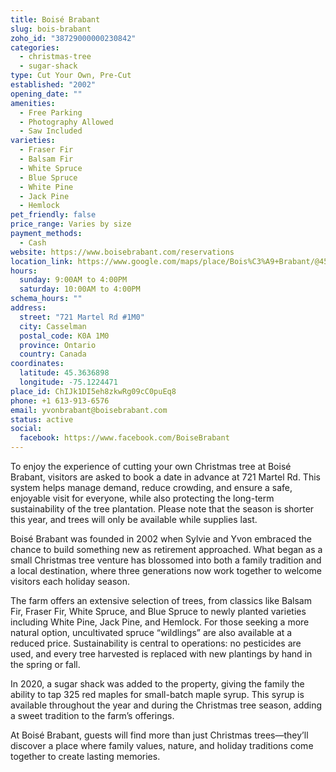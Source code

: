 ```yaml
---
title: Boisé Brabant
slug: bois-brabant
zoho_id: "38729000000230842"
categories:
  - christmas-tree
  - sugar-shack
type: Cut Your Own, Pre-Cut
established: "2002"
opening_date: ""
amenities:
  - Free Parking
  - Photography Allowed
  - Saw Included
varieties:
  - Fraser Fir
  - Balsam Fir
  - White Spruce
  - Blue Spruce
  - White Pine
  - Jack Pine
  - Hemlock
pet_friendly: false
price_range: Varies by size
payment_methods:
  - Cash
website: https://www.boisebrabant.com/reservations
location_link: https://www.google.com/maps/place/Bois%C3%A9+Brabant/@45.363689799999996,-75.1224471,14z/data=!4m8!1m2!2m1!1sBois%C3%A9+Brabant!3m4!1s0x4cce7ce8e5c85093:0xaf126e4a0b5c4f83!8m2!3d45.363689799999996!4d-75.1224471
hours:
  sunday: 9:00AM to 4:00PM
  saturday: 10:00AM to 4:00PM
schema_hours: ""
address:
  street: "721 Martel Rd #1M0"
  city: Casselman
  postal_code: K0A 1M0
  province: Ontario
  country: Canada
coordinates:
  latitude: 45.3636898
  longitude: -75.1224471
place_id: ChIJk1DI5eh8zkwRg09cC0puEq8
phone: +1 613-913-6576
email: yvonbrabant@boisebrabant.com
status: active
social:
  facebook: https://www.facebook.com/BoiseBrabant
---
```


To enjoy the experience of cutting your own Christmas tree at Boisé Brabant, visitors are asked to book a date in advance at 721 Martel Rd. This system helps manage demand, reduce crowding, and ensure a safe, enjoyable visit for everyone, while also protecting the long-term sustainability of the tree plantation. Please note that the season is shorter this year, and trees will only be available while supplies last.

Boisé Brabant was founded in 2002 when Sylvie and Yvon embraced the chance to build something new as retirement approached. What began as a small Christmas tree venture has blossomed into both a family tradition and a local destination, where three generations now work together to welcome visitors each holiday season.

The farm offers an extensive selection of trees, from classics like Balsam Fir, Fraser Fir, White Spruce, and Blue Spruce to newly planted varieties including White Pine, Jack Pine, and Hemlock. For those seeking a more natural option, uncultivated spruce “wildlings” are also available at a reduced price. Sustainability is central to operations: no pesticides are used, and every tree harvested is replaced with new plantings by hand in the spring or fall.

In 2020, a sugar shack was added to the property, giving the family the ability to tap 325 red maples for small-batch maple syrup. This syrup is available throughout the year and during the Christmas tree season, adding a sweet tradition to the farm’s offerings.

At Boisé Brabant, guests will find more than just Christmas trees—they’ll discover a place where family values, nature, and holiday traditions come together to create lasting memories.
